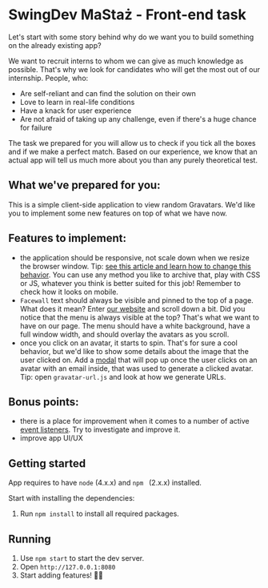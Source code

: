 # SwingDev MaStaż - Front-end task

Let's start with some story behind why do we want you to build something on the already existing app?

We want to recruit interns to whom we can give as much knowledge as possible.
That's why we look for candidates who will get the most out of our internship.
People, who:
- Are self-reliant and can find the solution on their own
- Love to learn in real-life conditions
- Have a knack for user experience
- Are not afraid of taking up any challenge, even if there's a huge chance for failure

The task we prepared for you will allow us to check if you tick all the boxes
and if we make a perfect match. Based on our experience, we know that an actual
app will tell us much more about you than any purely theoretical test.

## What we've prepared for you:
This is a simple client-side application to view random Gravatars. We'd like you to implement
some new features on top of what we have now.

## Features to implement:
- the application should be responsive, not scale down when we resize the browser window. Tip:
[see this article and learn how to change this behavior](https://www.w3schools.com/css/css_rwd_viewport.asp).
You can use any method you like to archive that, play with CSS or JS, whatever you think is better suited for this job!
Remember to check how it looks on mobile.
- `Facewall` text should always be visible and pinned to the top of a page. What does it mean? Enter [our website](www.swing.dev) and scroll down a bit.
Did you notice that the menu is always visible at the top? That's what we want to have on our page. The menu should have a white background,
have a full window width, and should overlay the avatars as you scroll.
- once you click on an avatar, it starts to spin. That's for sure a cool behavior, but we'd like to show some details
about the image that the user clicked on. Add a [modal](https://webdesign.tutsplus.com/articles/modal-and-modeless-boxes-in-web-design--webdesign-2282)
that will pop up once the user clicks on an avatar with an email inside, that was used to generate a clicked avatar.
Tip: open `gravatar-url.js` and look at how we generate URLs.

## Bonus points:
- there is a place for improvement when it comes to a number of active [event listeners](https://www.w3schools.com/js/js_htmldom_eventlistener.asp).
Try to investigate and improve it.
- improve app UI/UX

## Getting started
App requires to have `node` (4.x.x) and `npm ` (2.x.x) installed.

Start with installing the dependencies:
1. Run `npm install` to install all required packages.

## Running
1. Use `npm start` to start the dev server.
2. Open `http://127.0.0.1:8080`
3. Start adding features! 💃🏻
